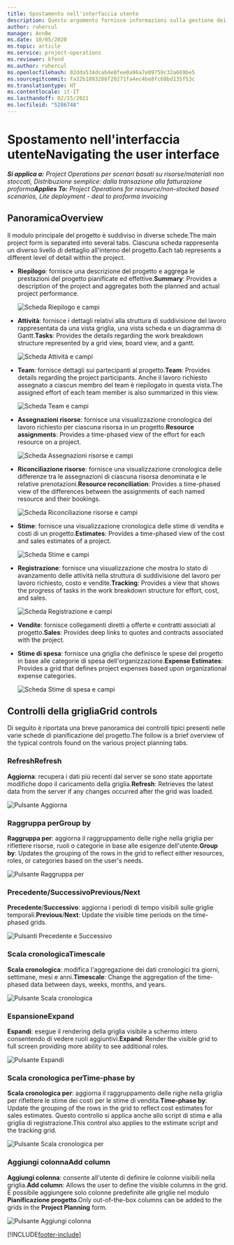 ```yaml
---
title: Spostamento nell'interfaccia utente
description: Questo argomento fornisce informazioni sulla gestione dei progetti in Dynamics 365 Project Operations.
author: ruhercul
manager: AnnBe
ms.date: 10/05/2020
ms.topic: article
ms.service: project-operations
ms.reviewer: kfend
ms.author: ruhercul
ms.openlocfilehash: 02dda534dcab4e8fee0a96a7e09759c32a669be5
ms.sourcegitcommit: fa32b1893286f20271fa4ec4be8fc68bd135f53c
ms.translationtype: HT
ms.contentlocale: it-IT
ms.lasthandoff: 02/15/2021
ms.locfileid: "5286748"
---
```

# <a name="navigating-the-user-interface"></a><span data-ttu-id="39855-103">Spostamento nell'interfaccia utente</span><span class="sxs-lookup"><span data-stu-id="39855-103">Navigating the user interface</span></span>

<span data-ttu-id="39855-104">_**Si applica a:** Project Operations per scenari basati su risorse/materiali non stoccati, Distribuzione semplice: dalla transazione alla fatturazione proforma_</span><span class="sxs-lookup"><span data-stu-id="39855-104">_**Applies To:** Project Operations for resource/non-stocked based scenarios, Lite deployment - deal to proforma invoicing_</span></span>

## <a name="overview"></a><span data-ttu-id="39855-105">Panoramica</span><span class="sxs-lookup"><span data-stu-id="39855-105">Overview</span></span>

<span data-ttu-id="39855-106">Il modulo principale del progetto è suddiviso in diverse schede.</span><span class="sxs-lookup"><span data-stu-id="39855-106">The main project form is separated into several tabs.</span></span> <span data-ttu-id="39855-107">Ciascuna scheda rappresenta un diverso livello di dettaglio all'interno del progetto.</span><span class="sxs-lookup"><span data-stu-id="39855-107">Each tab represents a different level of detail within the project.</span></span>

- <span data-ttu-id="39855-108">**Riepilogo**: fornisce una descrizione del progetto e aggrega le prestazioni del progetto pianificate ed effettive.</span><span class="sxs-lookup"><span data-stu-id="39855-108">**Summary**: Provides a description of the project and aggregates both the planned and actual project performance.</span></span>

    ![Scheda Riepilogo e campi](media/navigation7.png)

- <span data-ttu-id="39855-110">**Attività**: fornisce i dettagli relativi alla struttura di suddivisione del lavoro rappresentata da una vista griglia, una vista scheda e un diagramma di Gantt.</span><span class="sxs-lookup"><span data-stu-id="39855-110">**Tasks**: Provides the details regarding the work breakdown structure represented by a grid view, board view, and a gantt.</span></span>

    ![Scheda Attività e campi](media/navigation8.png)

- <span data-ttu-id="39855-112">**Team**: fornisce dettagli sui partecipanti al progetto.</span><span class="sxs-lookup"><span data-stu-id="39855-112">**Team**: Provides details regarding the project participants.</span></span> <span data-ttu-id="39855-113">Anche il lavoro richiesto assegnato a ciascun membro del team è riepilogato in questa vista.</span><span class="sxs-lookup"><span data-stu-id="39855-113">The assigned effort of each team member is also summarized in this view.</span></span>

    ![Scheda Team e campi](media/navigation9.png)

- <span data-ttu-id="39855-115">**Assegnazioni risorse**: fornisce una visualizzazione cronologica del lavoro richiesto per ciascuna risorsa in un progetto.</span><span class="sxs-lookup"><span data-stu-id="39855-115">**Resource assignments**: Provides a time-phased view of the effort for each resource on a project.</span></span>

    ![Scheda Assegnazioni risorse e campi](media/navigation10.png)

- <span data-ttu-id="39855-117">**Riconciliazione risorse**: fornisce una visualizzazione cronologica delle differenze tra le assegnazioni di ciascuna risorsa denominata e le relative prenotazioni.</span><span class="sxs-lookup"><span data-stu-id="39855-117">**Resource reconciliation**: Provides a time-phased view of the differences between the assignments of each named resource and their bookings.</span></span>

    ![Scheda Riconciliazione risorse e campi](media/navigation11.png)

- <span data-ttu-id="39855-119">**Stime**: fornisce una visualizzazione cronologica delle stime di vendita e costi di un progetto.</span><span class="sxs-lookup"><span data-stu-id="39855-119">**Estimates**: Provides a time-phased view of the cost and sales estimates of a project.</span></span>

    ![Scheda Stime e campi](media/navigation12.png)

- <span data-ttu-id="39855-121">**Registrazione**: fornisce una visualizzazione che mostra lo stato di avanzamento delle attività nella struttura di suddivisione del lavoro per lavoro richiesto, costo e vendite.</span><span class="sxs-lookup"><span data-stu-id="39855-121">**Tracking**: Provides a view that shows the progress of tasks in the work breakdown structure for effort, cost, and sales.</span></span>

    ![Scheda Registrazione e campi](media/navigation13.png)

- <span data-ttu-id="39855-123">**Vendite**: fornisce collegamenti diretti a offerte e contratti associati al progetto.</span><span class="sxs-lookup"><span data-stu-id="39855-123">**Sales**: Provides deep links to quotes and contracts associated with the project.</span></span>

- <span data-ttu-id="39855-124">**Stime di spesa**: fornisce una griglia che definisce le spese del progetto in base alle categorie di spesa dell'organizzazione.</span><span class="sxs-lookup"><span data-stu-id="39855-124">**Expense Estimates**: Provides a grid that defines project expenses based upon organizational expense categories.</span></span>

    ![Scheda Stime di spesa e campi](media/navigation14.png)

## <a name="grid-controls"></a><span data-ttu-id="39855-126">Controlli della griglia</span><span class="sxs-lookup"><span data-stu-id="39855-126">Grid controls</span></span>

<span data-ttu-id="39855-127">Di seguito è riportata una breve panoramica dei controlli tipici presenti nelle varie schede di pianificazione del progetto.</span><span class="sxs-lookup"><span data-stu-id="39855-127">The follow is a brief overview of the typical controls found on the various project planning tabs.</span></span>

### <a name="refresh"></a><span data-ttu-id="39855-128">Refresh</span><span class="sxs-lookup"><span data-stu-id="39855-128">Refresh</span></span>

<span data-ttu-id="39855-129">**Aggiorna**: recupera i dati più recenti dal server se sono state apportate modifiche dopo il caricamento della griglia.</span><span class="sxs-lookup"><span data-stu-id="39855-129">**Refresh**: Retrieves the latest data from the server if any changes occurred after the grid was loaded.</span></span>

![Pulsante Aggiorna](media/navigation7.png)

### <a name="group-by"></a><span data-ttu-id="39855-131">Raggruppa per</span><span class="sxs-lookup"><span data-stu-id="39855-131">Group by</span></span>

<span data-ttu-id="39855-132">**Raggruppa per**: aggiorna il raggruppamento delle righe nella griglia per riflettere risorse, ruoli o categorie in base alle esigenze dell'utente.</span><span class="sxs-lookup"><span data-stu-id="39855-132">**Group by**: Updates the grouping of the rows in the grid to reflect either resources, roles, or categories based on the user's needs.</span></span>

![Pulsante Raggruppa per](media/navigation6.png)

### <a name="previousnext"></a><span data-ttu-id="39855-134">Precedente/Successivo</span><span class="sxs-lookup"><span data-stu-id="39855-134">Previous/Next</span></span>

<span data-ttu-id="39855-135">**Precedente**/**Successivo**: aggiorna i periodi di tempo visibili sulle griglie temporali.</span><span class="sxs-lookup"><span data-stu-id="39855-135">**Previous**/**Next**: Update the visible time periods on the time-phased grids.</span></span>

![Pulsanti Precedente e Successivo](media/navigation2.png)

### <a name="timescale"></a><span data-ttu-id="39855-137">Scala cronologica</span><span class="sxs-lookup"><span data-stu-id="39855-137">Timescale</span></span>

<span data-ttu-id="39855-138">**Scala cronologica**: modifica l'aggregazione dei dati cronologici tra giorni, settimane, mesi e anni.</span><span class="sxs-lookup"><span data-stu-id="39855-138">**Timescale**: Change the aggregation of the time-phased data between days, weeks, months, and years.</span></span>

![Pulsante Scala cronologica](media/navigation3.png)

### <a name="expand"></a><span data-ttu-id="39855-140">Espansione</span><span class="sxs-lookup"><span data-stu-id="39855-140">Expand</span></span>

<span data-ttu-id="39855-141">**Espandi**: esegue il rendering della griglia visibile a schermo intero consentendo di vedere ruoli aggiuntivi.</span><span class="sxs-lookup"><span data-stu-id="39855-141">**Expand**: Render the visible grid to full screen providing more ability to see additional roles.</span></span>

![Pulsante Espandi](media/navigation4.png)

### <a name="time-phase-by"></a><span data-ttu-id="39855-143">Scala cronologica per</span><span class="sxs-lookup"><span data-stu-id="39855-143">Time-phase by</span></span>

<span data-ttu-id="39855-144">**Scala cronologica per**: aggiorna il raggruppamento delle righe nella griglia per riflettere le stime dei costi per le stime di vendita.</span><span class="sxs-lookup"><span data-stu-id="39855-144">**Time-phase by**: Update the grouping of the rows in the grid to reflect cost estimates for sales estimates.</span></span> <span data-ttu-id="39855-145">Questo controllo si applica anche allo script di stima e alla griglia di registrazione.</span><span class="sxs-lookup"><span data-stu-id="39855-145">This control also applies to the estimate script and the tracking grid.</span></span>

![Pulsante Scala cronologica per](media/navigation0.png)

### <a name="add-column"></a><span data-ttu-id="39855-147">Aggiungi colonna</span><span class="sxs-lookup"><span data-stu-id="39855-147">Add column</span></span>

<span data-ttu-id="39855-148">**Aggiungi colonna**: consente all'utente di definire le colonne visibili nella griglia.</span><span class="sxs-lookup"><span data-stu-id="39855-148">**Add column**: Allows the user to define the visible columns in the grid.</span></span> <span data-ttu-id="39855-149">È possibile aggiungere solo colonne predefinite alle griglie nel modulo **Pianificazione progetto**.</span><span class="sxs-lookup"><span data-stu-id="39855-149">Only out-of-the-box columns can be added to the grids in the **Project Planning** form.</span></span>

![Pulsante Aggiungi colonna](media/navigation5.png)


[!INCLUDE[footer-include](../includes/footer-banner.md)]